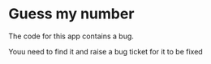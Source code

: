 # Guess my number

The code for this app contains a bug.

Youu need to find it and raise a bug ticket for it to be fixed

